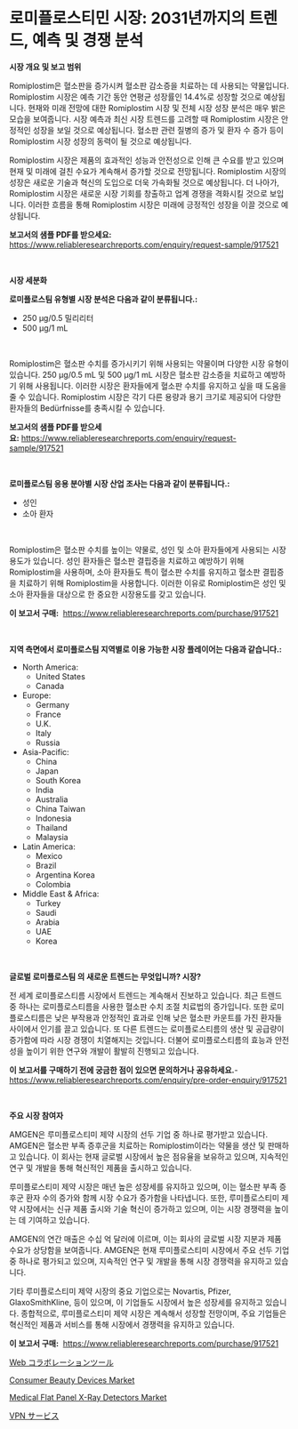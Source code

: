 <p><h1>로미플로스티민 시장: 2031년까지의 트렌드, 예측 및 경쟁 분석</h1></p><p><strong>시장 개요 및 보고 범위</strong></p>
<p><p>Romiplostim은 혈소판을 증가시켜 혈소판 감소증을 치료하는 데 사용되는 약물입니다. Romiplostim 시장은 예측 기간 동안 연평균 성장률인 14.4%로 성장할 것으로 예상됩니다. 현재와 미래 전망에 대한 Romiplostim 시장 및 전체 시장 성장 분석은 매우 밝은 모습을 보여줍니다. 시장 예측과 최신 시장 트렌드를 고려할 때 Romiplostim 시장은 안정적인 성장을 보일 것으로 예상됩니다. 혈소판 관련 질병의 증가 및 환자 수 증가 등이 Romiplostim 시장 성장의 동력이 될 것으로 예상됩니다.</p><p>Romiplostim 시장은 제품의 효과적인 성능과 안전성으로 인해 큰 수요를 받고 있으며 현재 및 미래에 걸친 수요가 계속해서 증가할 것으로 전망됩니다. Romiplostim 시장의 성장은 새로운 기술과 혁신의 도입으로 더욱 가속화될 것으로 예상됩니다. 더 나아가, Romiplostim 시장은 새로운 시장 기회를 창출하고 업계 경쟁을 격화시킬 것으로 보입니다. 이러한 흐름을 통해 Romiplostim 시장은 미래에 긍정적인 성장을 이끌 것으로 예상됩니다.</p></p>
<p><strong>보고서의 샘플 PDF를 받으세요:</strong> <a href="https://www.reliableresearchreports.com/enquiry/request-sample/917521">https://www.reliableresearchreports.com/enquiry/request-sample/917521</a></p>
<p>&nbsp;</p>
<p><strong>시장 세분화</strong></p>
<p><strong>로미플로스팀 유형별 시장 분석은 다음과 같이 분류됩니다.:</strong></p>
<p><ul><li>250 μg/0.5 밀리리터</li><li>500 μg/1 mL</li></ul></p>
<p>&nbsp;</p>
<p><p>Romiplostim은 혈소판 수치를 증가시키기 위해 사용되는 약물이며 다양한 시장 유형이 있습니다. 250 μg/0.5 mL 및 500 μg/1 mL 시장은 혈소판 감소증을 치료하고 예방하기 위해 사용됩니다. 이러한 시장은 환자들에게 혈소판 수치를 유지하고 싶을 때 도움을 줄 수 있습니다. Romiplostim 시장은 각기 다른 용량과 용기 크기로 제공되어 다양한 환자들의 Bedürfnisse를 충족시킬 수 있습니다.</p></p>
<p><strong>보고서의 샘플 PDF를 받으세요:</strong>&nbsp;<a href="https://www.reliableresearchreports.com/enquiry/request-sample/917521">https://www.reliableresearchreports.com/enquiry/request-sample/917521</a></p>
<p>&nbsp;</p>
<p><strong> 로미플로스팀 응용 분야별 시장 산업 조사는 다음과 같이 분류됩니다.:</strong></p>
<p><ul><li>성인</li><li>소아 환자</li></ul></p>
<p>&nbsp;</p>
<p><p>Romiplostim은 혈소판 수치를 높이는 약물로, 성인 및 소아 환자들에게 사용되는 시장용도가 있습니다. 성인 환자들은 혈소판 결핍증을 치료하고 예방하기 위해 Romiplostim을 사용하며, 소아 환자들도 특이 혈소판 수치를 유지하고 혈소판 결핍증을 치료하기 위해 Romiplostim을 사용합니다. 이러한 이유로 Romiplostim은 성인 및 소아 환자들을 대상으로 한 중요한 시장용도를 갖고 있습니다.</p></p>
<p><strong>이 보고서 구매:</strong>&nbsp; <a href="https://www.reliableresearchreports.com/purchase/917521">https://www.reliableresearchreports.com/purchase/917521</a></p>
<p>&nbsp;</p>
<p><strong>지역 측면에서 로미플로스팀 지역별로 이용 가능한 시장 플레이어는 다음과 같습니다.:</strong></p>
<p><ul>
    <li>
        North America:
        <ul>
            <li>United States</li>
            <li>Canada</li>
        </ul>
    </li>
    <li>
        Europe:
        <ul>
            <li>Germany</li>
            <li>France</li>
            <li>U.K.</li>
            <li>Italy</li>
            <li>Russia</li>
        </ul>
    </li>
    <li>
        Asia-Pacific:
        <ul>
            <li>China</li>
            <li>Japan</li>
            <li>South Korea</li>
            <li>India</li>
            <li>Australia</li>
            <li>China Taiwan</li>
            <li>Indonesia</li>
            <li>Thailand</li>
            <li>Malaysia</li>
        </ul>
    </li>
    <li>
        Latin America:
        <ul>
            <li>Mexico</li>
            <li>Brazil</li>
            <li>Argentina Korea</li>
            <li>Colombia</li>
        </ul>
    </li>
    <li>
        Middle East & Africa:
        <ul>
            <li>Turkey</li>
            <li>Saudi</li>
            <li>Arabia</li>
            <li>UAE</li>
            <li>Korea</li>
        </ul>
    </li>
    </ul></p>
<p>&nbsp;</p>
<p><strong>글로벌 로미플로스팀 의 새로운 트렌드는 무엇입니까? 시장?</strong></p>
<p><p>전 세계 로미플로스티름 시장에서 트렌드는 계속해서 진보하고 있습니다. 최근 트렌드 중 하나는 로미플로스티름을 사용한 혈소판 수치 조절 치료법의 증가입니다. 또한 로미플로스티름은 낮은 부작용과 안정적인 효과로 인해 낮은 혈소판 카운트를 가진 환자들 사이에서 인기를 끌고 있습니다. 또 다른 트렌드는 로미플로스티름의 생산 및 공급량이 증가함에 따라 시장 경쟁이 치열해지는 것입니다. 더불어 로미플로스티름의 효능과 안전성을 높이기 위한 연구와 개발이 활발히 진행되고 있습니다.</p></p>
<p><strong>이 보고서를 구매하기 전에 궁금한 점이 있으면 문의하거나 공유하세요.</strong>- <a href="https://www.reliableresearchreports.com/enquiry/pre-order-enquiry/917521">https://www.reliableresearchreports.com/enquiry/pre-order-enquiry/917521</a></p>
<p>&nbsp;</p>
<p><strong>주요 시장 참여자</strong></p>
<p><p>AMGEN은 루미플로스티미 제약 시장의 선두 기업 중 하나로 평가받고 있습니다. AMGEN은 혈소판 부족 증후군을 치료하는 Romiplostim이라는 약물을 생산 및 판매하고 있습니다. 이 회사는 현재 글로벌 시장에서 높은 점유율을 보유하고 있으며, 지속적인 연구 및 개발을 통해 혁신적인 제품을 출시하고 있습니다.</p><p>루미플로스티미 제약 시장은 매년 높은 성장세를 유지하고 있으며, 이는 혈소판 부족 증후군 환자 수의 증가와 함께 시장 수요가 증가함을 나타냅니다. 또한, 루미플로스티미 제약 시장에서는 신규 제품 출시와 기술 혁신이 증가하고 있으며, 이는 시장 경쟁력을 높이는 데 기여하고 있습니다.</p><p>AMGEN의 연간 매출은 수십 억 달러에 이르며, 이는 회사의 글로벌 시장 지분과 제품 수요가 상당함을 보여줍니다. AMGEN은 현재 루미플로스티미 시장에서 주요 선두 기업 중 하나로 평가되고 있으며, 지속적인 연구 및 개발을 통해 시장 경쟁력을 유지하고 있습니다.</p><p>기타 루미플로스티미 제약 시장의 중요 기업으로는 Novartis, Pfizer, GlaxoSmithKline, 등이 있으며, 이 기업들도 시장에서 높은 성장세를 유지하고 있습니다. 종합적으로, 루미플로스티미 제약 시장은 계속해서 성장할 전망이며, 주요 기업들은 혁신적인 제품과 서비스를 통해 시장에서 경쟁력을 유지하고 있습니다.</p></p>
<p><strong>이 보고서 구매:</strong>&nbsp;&nbsp;<a href="https://www.reliableresearchreports.com/purchase/917521">https://www.reliableresearchreports.com/purchase/917521</a></p>
<p><p><a href="https://github.com/xnljig2898992/Market-Research-Report-List-1/blob/main/7446732183359.md">Web コラボレーションツール</a></p><p><a href="https://issuu.com/reportprime-2/docs/consumer-beauty-devices-market-size-2030.pptx">Consumer Beauty Devices Market</a></p><p><a href="https://issuu.com/reportprime-2/docs/medical-flat-panel-x-ray-detectors-market-size-203">Medical Flat Panel X-Ray Detectors Market</a></p><p><a href="https://github.com/adcxff01450218/Market-Research-Report-List-1/blob/main/8807047183360.md">VPN サービス</a></p></p>
